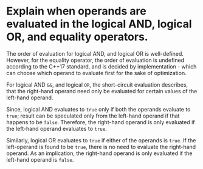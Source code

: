 # Explain when operands are evaluated in the logical AND, logical OR, and equality operators.

The order of evaluation for logical AND, and logical OR is well-defined. However, for the equality operator, the order of evaluation is undefined according to the C++17 standard, and is decided by implementation - which can choose which operand to evaluate first for the sake of optimization.

For logical AND `&&`, and logical `OR`, the short-circuit evaluation describes, that the right-hand operand need only be evaluated for certain values of the left-hand operand.

Since, logical AND evaluates to `true` only if both the operands evaluate to `true`; result can be speculated only from the left-hand operand if that happens to be `false`. Therefore, the right-hand operand is only evaluated if the left-hand operand evaluates to `true`.

Similarly, logical OR evaluates to `true` if either of the operands is `true`. If the left-operand is found to be `true`, there is no need to evaluate the right-hand operand. As an implication, the right-hand operand is only evaluated if the left-hand operand is `false`.